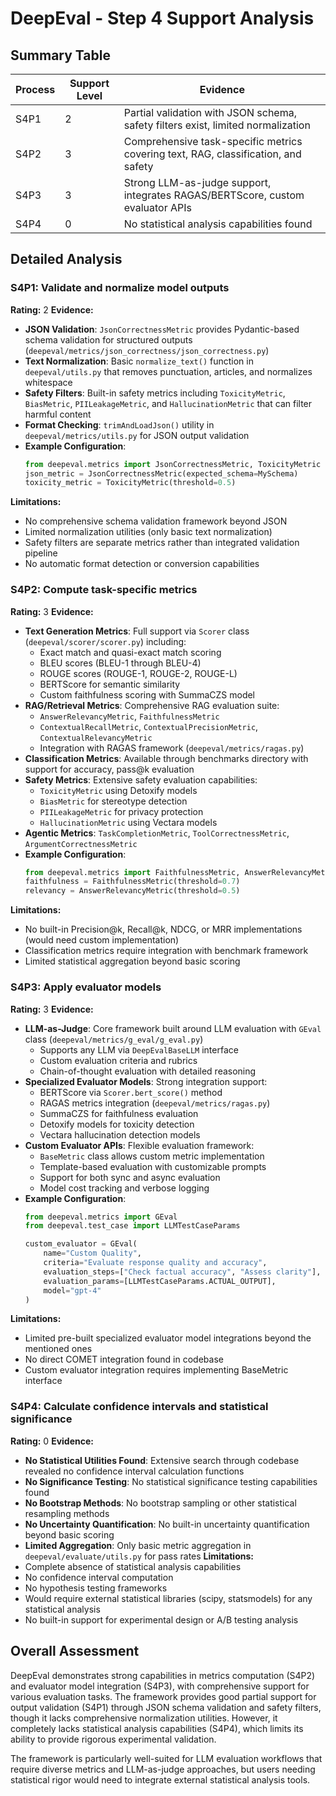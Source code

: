 # DeepEval - Step 4 Support Analysis

## Summary Table
| Process | Support Level | Evidence |
|---------|--------------|----------|
| S4P1 | 2 | Partial validation with JSON schema, safety filters exist, limited normalization |
| S4P2 | 3 | Comprehensive task-specific metrics covering text, RAG, classification, and safety |
| S4P3 | 3 | Strong LLM-as-judge support, integrates RAGAS/BERTScore, custom evaluator APIs |
| S4P4 | 0 | No statistical analysis capabilities found |

## Detailed Analysis

### S4P1: Validate and normalize model outputs
**Rating:** 2
**Evidence:**
- **JSON Validation**: `JsonCorrectnessMetric` provides Pydantic-based schema validation for structured outputs (`deepeval/metrics/json_correctness/json_correctness.py`)
- **Text Normalization**: Basic `normalize_text()` function in `deepeval/utils.py` that removes punctuation, articles, and normalizes whitespace
- **Safety Filters**: Built-in safety metrics including `ToxicityMetric`, `BiasMetric`, `PIILeakageMetric`, and `HallucinationMetric` that can filter harmful content
- **Format Checking**: `trimAndLoadJson()` utility in `deepeval/metrics/utils.py` for JSON output validation
- **Example Configuration**: 
  ```python
  from deepeval.metrics import JsonCorrectnessMetric, ToxicityMetric
  json_metric = JsonCorrectnessMetric(expected_schema=MySchema)
  toxicity_metric = ToxicityMetric(threshold=0.5)
  ```
**Limitations:**
- No comprehensive schema validation framework beyond JSON
- Limited normalization utilities (only basic text normalization)
- Safety filters are separate metrics rather than integrated validation pipeline
- No automatic format detection or conversion capabilities

### S4P2: Compute task-specific metrics
**Rating:** 3
**Evidence:**
- **Text Generation Metrics**: Full support via `Scorer` class (`deepeval/scorer/scorer.py`) including:
  - Exact match and quasi-exact match scoring
  - BLEU scores (BLEU-1 through BLEU-4)
  - ROUGE scores (ROUGE-1, ROUGE-2, ROUGE-L)
  - BERTScore for semantic similarity
  - Custom faithfulness scoring with SummaCZS model
- **RAG/Retrieval Metrics**: Comprehensive RAG evaluation suite:
  - `AnswerRelevancyMetric`, `FaithfulnessMetric`
  - `ContextualRecallMetric`, `ContextualPrecisionMetric`, `ContextualRelevancyMetric`
  - Integration with RAGAS framework (`deepeval/metrics/ragas.py`)
- **Classification Metrics**: Available through benchmarks directory with support for accuracy, pass@k evaluation
- **Safety Metrics**: Extensive safety evaluation capabilities:
  - `ToxicityMetric` using Detoxify models
  - `BiasMetric` for stereotype detection
  - `PIILeakageMetric` for privacy protection
  - `HallucinationMetric` using Vectara models
- **Agentic Metrics**: `TaskCompletionMetric`, `ToolCorrectnessMetric`, `ArgumentCorrectnessMetric`
- **Example Configuration**:
  ```python
  from deepeval.metrics import FaithfulnessMetric, AnswerRelevancyMetric
  faithfulness = FaithfulnessMetric(threshold=0.7)
  relevancy = AnswerRelevancyMetric(threshold=0.5)
  ```
**Limitations:**
- No built-in Precision@k, Recall@k, NDCG, or MRR implementations (would need custom implementation)
- Classification metrics require integration with benchmark framework
- Limited statistical aggregation beyond basic scoring

### S4P3: Apply evaluator models
**Rating:** 3
**Evidence:**
- **LLM-as-Judge**: Core framework built around LLM evaluation with `GEval` class (`deepeval/metrics/g_eval/g_eval.py`)
  - Supports any LLM via `DeepEvalBaseLLM` interface
  - Custom evaluation criteria and rubrics
  - Chain-of-thought evaluation with detailed reasoning
- **Specialized Evaluator Models**: Strong integration support:
  - BERTScore via `Scorer.bert_score()` method
  - RAGAS metrics integration (`deepeval/metrics/ragas.py`)
  - SummaCZS for faithfulness evaluation
  - Detoxify models for toxicity detection
  - Vectara hallucination detection models
- **Custom Evaluator APIs**: Flexible evaluation framework:
  - `BaseMetric` class allows custom metric implementation
  - Template-based evaluation with customizable prompts
  - Support for both sync and async evaluation
  - Model cost tracking and verbose logging
- **Example Configuration**:
  ```python
  from deepeval.metrics import GEval
  from deepeval.test_case import LLMTestCaseParams
  
  custom_evaluator = GEval(
      name="Custom Quality",
      criteria="Evaluate response quality and accuracy",
      evaluation_steps=["Check factual accuracy", "Assess clarity"],
      evaluation_params=[LLMTestCaseParams.ACTUAL_OUTPUT],
      model="gpt-4"
  )
  ```
**Limitations:**
- Limited pre-built specialized evaluator model integrations beyond the mentioned ones
- No direct COMET integration found in codebase
- Custom evaluator integration requires implementing BaseMetric interface

### S4P4: Calculate confidence intervals and statistical significance
**Rating:** 0
**Evidence:**
- **No Statistical Utilities Found**: Extensive search through codebase revealed no confidence interval calculation functions
- **No Significance Testing**: No statistical significance testing capabilities found
- **No Bootstrap Methods**: No bootstrap sampling or other statistical resampling methods
- **No Uncertainty Quantification**: No built-in uncertainty quantification beyond basic scoring
- **Limited Aggregation**: Only basic metric aggregation in `deepeval/evaluate/utils.py` for pass rates
**Limitations:**
- Complete absence of statistical analysis capabilities
- No confidence interval computation
- No hypothesis testing frameworks
- Would require external statistical libraries (scipy, statsmodels) for any statistical analysis
- No built-in support for experimental design or A/B testing analysis

## Overall Assessment

DeepEval demonstrates strong capabilities in metrics computation (S4P2) and evaluator model integration (S4P3), with comprehensive support for various evaluation tasks. The framework provides good partial support for output validation (S4P1) through JSON schema validation and safety filters, though it lacks comprehensive normalization utilities. However, it completely lacks statistical analysis capabilities (S4P4), which limits its ability to provide rigorous experimental validation.

The framework is particularly well-suited for LLM evaluation workflows that require diverse metrics and LLM-as-judge approaches, but users needing statistical rigor would need to integrate external statistical analysis tools.
